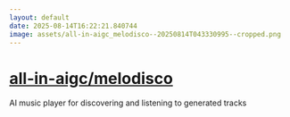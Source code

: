 ```yaml
---
layout: default
date: 2025-08-14T16:22:21.840744
image: assets/all-in-aigc_melodisco--20250814T043330995--cropped.png
---
```


# [all-in-aigc/melodisco](https://github.com/all-in-aigc/melodisco)

AI music player for discovering and listening to generated tracks
